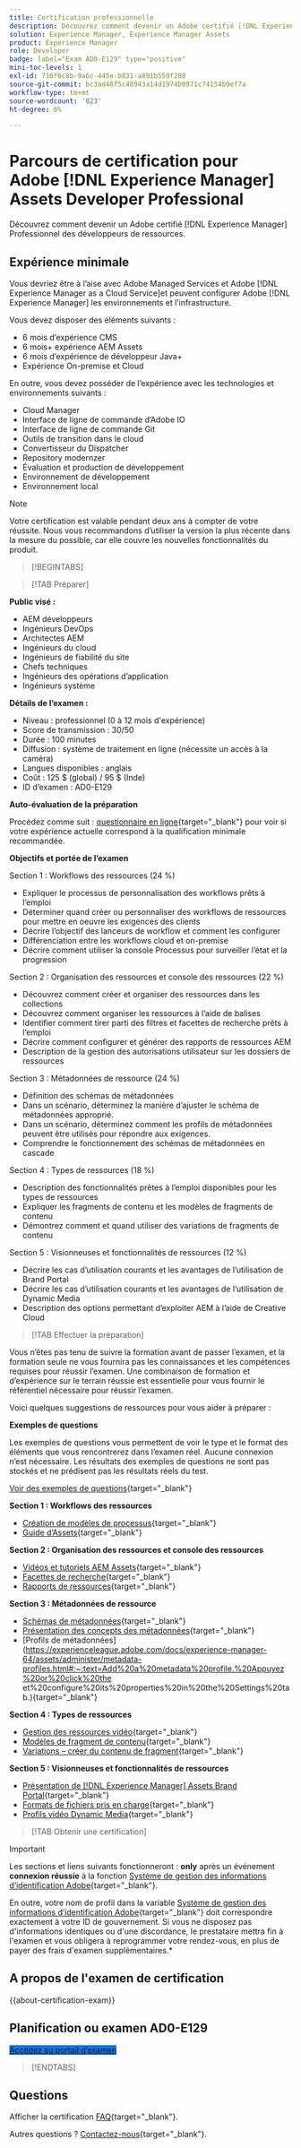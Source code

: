 ```yaml
---
title: Certification professionnelle
description: Découvrez comment devenir un Adobe certifié [!DNL Experience Manager] Professionnel.
solution: Experience Manager, Experience Manager Assets
product: Experience Manager
role: Developer
badge: label="Exam AD0-E129" type="positive"
mini-toc-levels: 1
exl-id: 710f6c8b-9a6c-445e-b831-a891b559f208
source-git-commit: bc3ad48f5c48943a14d1974b0971c74154b9ef7a
workflow-type: tm+mt
source-wordcount: '823'
ht-degree: 8%

---
```


# Parcours de certification pour Adobe [!DNL Experience Manager] Assets Developer Professional

Découvrez comment devenir un Adobe certifié [!DNL Experience Manager] Professionnel des développeurs de ressources.

## Expérience minimale

Vous devriez être à l’aise avec Adobe Managed Services et Adobe [!DNL Experience Manager as a Cloud Service]et peuvent configurer Adobe [!DNL Experience Manager] les environnements et l’infrastructure.

Vous devez disposer des éléments suivants :

* 6 mois d’expérience CMS
* 6 mois+ expérience AEM Assets
* 6 mois d’expérience de développeur Java+
* Expérience On-premise et Cloud

En outre, vous devez posséder de l’expérience avec les technologies et environnements suivants :

* Cloud Manager
* Interface de ligne de commande d’Adobe IO
* Interface de ligne de commande Git
* Outils de transition dans le cloud
* Convertisseur du Dispatcher
* Repository modernzer
* Évaluation et production de développement
* Environnement de développement
* Environnement local

>[!NOTE]
>
>Votre certification est valable pendant deux ans à compter de votre réussite. Nous vous recommandons d’utiliser la version la plus récente dans la mesure du possible, car elle couvre les nouvelles fonctionnalités du produit.

>[!BEGINTABS]

>[!TAB Préparer]

**Public visé :**

* AEM développeurs
* Ingénieurs DevOps
* Architectes AEM
* Ingénieurs du cloud
* Ingénieurs de fiabilité du site
* Chefs techniques
* Ingénieurs des opérations d’application
* Ingénieurs système

**Détails de l’examen :**

* Niveau : professionnel (0 à 12 mois d&#39;expérience)
* Score de transmission : 30/50
* Durée : 100 minutes
* Diffusion : système de traitement en ligne (nécessite un accès à la caméra)
* Langues disponibles : anglais
* Coût : 125 $ (global) / 95 $ (Inde)
* ID d’examen : AD0-E129

**Auto-évaluation de la préparation**

Procédez comme suit : [questionnaire en ligne](https://scorpion.caveon.com/launchpad/ad-q-e208-readiness-questionnaire-for-adobe-analytics-business-practitioner-expert-exam-copy-b9x6ey/ad-q-e129-readiness-questionnaire-for-adobe-aem-assets-developer-professional-exam){target="_blank"} pour voir si votre expérience actuelle correspond à la qualification minimale recommandée.

**Objectifs et portée de l’examen**

Section 1 : Workflows des ressources (24 %)

* Expliquer le processus de personnalisation des workflows prêts à l’emploi
* Déterminer quand créer ou personnaliser des workflows de ressources pour mettre en oeuvre les exigences des clients
* Décrire l’objectif des lanceurs de workflow et comment les configurer
* Différenciation entre les workflows cloud et on-premise
* Décrire comment utiliser la console Processus pour surveiller l’état et la progression

Section 2 : Organisation des ressources et console des ressources (22 %)

* Découvrez comment créer et organiser des ressources dans les collections
* Découvrez comment organiser les ressources à l’aide de balises
* Identifier comment tirer parti des filtres et facettes de recherche prêts à l’emploi
* Décrire comment configurer et générer des rapports de ressources AEM
* Description de la gestion des autorisations utilisateur sur les dossiers de ressources

Section 3 : Métadonnées de ressource (24 %)

* Définition des schémas de métadonnées
* Dans un scénario, déterminez la manière d’ajuster le schéma de métadonnées approprié.
* Dans un scénario, déterminez comment les profils de métadonnées peuvent être utilisés pour répondre aux exigences.
* Comprendre le fonctionnement des schémas de métadonnées en cascade

Section 4 : Types de ressources (18 %)

* Description des fonctionnalités prêtes à l’emploi disponibles pour les types de ressources
* Expliquer les fragments de contenu et les modèles de fragments de contenu
* Démontrez comment et quand utiliser des variations de fragments de contenu

Section 5 : Visionneuses et fonctionnalités de ressources (12 %)

* Décrire les cas d’utilisation courants et les avantages de l’utilisation de Brand Portal
* Décrire les cas d’utilisation courants et les avantages de l’utilisation de Dynamic Media
* Description des options permettant d’exploiter AEM à l’aide de Creative Cloud

>[!TAB Effectuer la préparation]

Vous n’êtes pas tenu de suivre la formation avant de passer l’examen, et la formation seule ne vous fournira pas les connaissances et les compétences requises pour réussir l’examen. Une combinaison de formation et d’expérience sur le terrain réussie est essentielle pour vous fournir le référentiel nécessaire pour réussir l’examen.

Voici quelques suggestions de ressources pour vous aider à préparer :

**Exemples de questions**

Les exemples de questions vous permettent de voir le type et le format des éléments que vous rencontrerez dans l’examen réel. Aucune connexion n’est nécessaire. Les résultats des exemples de questions ne sont pas stockés et ne prédisent pas les résultats réels du test.

[Voir des exemples de questions](https://scorpion.caveon.com/launchpad/ad0-e129-adobe-experience-manager-assets-developer-professional-copy-ms27zq){target="_blank"}

**Section 1 : Workflows des ressources**

* [Création de modèles de processus](https://experienceleague.adobe.com/docs/experience-manager-64/developing/extending-aem/extending-workflows/workflows-models.html#sync-your-workflow-generate-a-runtime-model){target="_blank"}
* [Guide d’Assets](https://experienceleague.adobe.com/docs/experience-manager-64/assets/home.html?lang=fr){target="_blank"}

**Section 2 : Organisation des ressources et console des ressources**

* [Vidéos et tutoriels AEM Assets](https://experienceleague.adobe.com/docs/experience-manager-learn/assets/overview.html?lang=fr){target="_blank"}
* [Facettes de recherche](https://experienceleague.adobe.com/docs/experience-manager-65/assets/administer/search-facets.html#restoring-default-search-facets){target="_blank"}
* [Rapports de ressources](https://experienceleague.adobe.com/docs/experience-manager-65/assets/administer/asset-reports.html?lang=fr){target="_blank"}

**Section 3 : Métadonnées de ressource**

* [Schémas de métadonnées](https://experienceleague.adobe.com/docs/experience-manager-64/assets/administer/metadata-schemas.html#default-metadata-schema-forms){target="_blank"}
* [Présentation des concepts des métadonnées](https://experienceleague.adobe.com/docs/experience-manager-65/assets/administer/metadata-concepts.html){target="_blank"}
* [Profils de métadonnées](https://experienceleague.adobe.com/docs/experience-manager-64/assets/administer/metadata-profiles.html#:~:text=Add%20a%20metadata%20profile.%20Appuyez%20or%20click%20the et%20configure%20its%20properties%20in%20the%20Settings%20tab.){target="_blank"}

**Section 4 : Types de ressources**

* [Gestion des ressources vidéo](https://experienceleague.adobe.com/docs/experience-manager-64/assets/managing/managing-video-assets.html#uploading-and-previewing-video-assets){target="_blank"}
* [Modèles de fragment de contenu](https://experienceleague.adobe.com/docs/experience-manager-65/assets/content-fragments/content-fragments-models.html#creating-a-content-fragment-model){target="_blank"}
* [Variations – créer du contenu de fragment](https://experienceleague.adobe.com/docs/experience-manager-65/assets/content-fragments/content-fragments-variations.html#managing-variations){target="_blank"}

**Section 5 : Visionneuses et fonctionnalités de ressources**

* [Présentation de [!DNL Experience Manager] Assets Brand Portal](https://experienceleague.adobe.com/docs/experience-manager-brand-portal/using/introduction/brand-portal.html?lang=fr){target="_blank"}
* [Formats de fichiers pris en charge](https://experienceleague.adobe.com/docs/experience-manager-brand-portal/using/introduction/brand-portal-supported-formats.html){target="_blank"}
* [Profils vidéo Dynamic Media](https://experienceleague.adobe.com/docs/experience-manager-cloud-service/content/assets/dynamicmedia/video-profiles.html){target="_blank"}

>[!TAB Obtenir une certification]

>[!IMPORTANT]
>
>Les sections et liens suivants fonctionneront : **only**  après un événement **connexion réussie** à la fonction [Système de gestion des informations d’identification Adobe](https://www.certmetrics.com/adobe){target="_blank"}.
>
>En outre, votre nom de profil dans la variable [Système de gestion des informations d’identification Adobe](https://www.certmetrics.com/adobe){target="_blank"} doit correspondre exactement à votre ID de gouvernement. Si vous ne disposez pas d&#39;informations identiques ou d&#39;une discordance, le prestataire mettra fin à l&#39;examen et vous obligera à reprogrammer votre rendez-vous, en plus de payer des frais d&#39;examen supplémentaires.*


## A propos de l&#39;examen de certification

{{about-certification-exam}}

## Planification ou examen AD0-E129

<a href="https://www.certmetrics.com/adobe/candidate/examity_sso.aspx?eid=AD0-E129" target="_blank" class="spectrum-Button spectrum-Button--fill spectrum-Button--accent spectrum-Button--sizeM is-margin-bottom-big-big at-element-click-tracking" style="background-color:#1473E6">

<span class="spectrum-Button-label has-no-wrap">
   Accédez au portail d’examen
</span>
</a>

>[!ENDTABS]

## Questions

Afficher la certification [FAQ](https://experienceleague.adobe.com/docs/certification/certification/faq.html){target="_blank"}.

Autres questions ? [Contactez-nous](mailto:certif@adobe.com){target="_blank"}.

